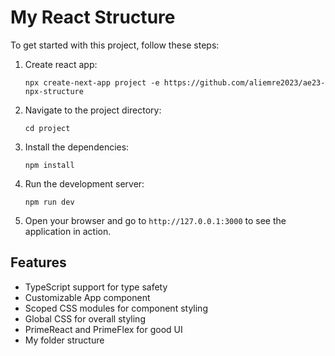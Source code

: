 # My React Structure

To get started with this project, follow these steps:

1. Create react app:

    ```
    npx create-next-app project -e https://github.com/aliemre2023/ae23-npx-structure
    ```

2. Navigate to the project directory:

    ```
    cd project
    ```

3. Install the dependencies:

    ```
    npm install
    ```

4. Run the development server:

    ```
    npm run dev
    ```

5. Open your browser and go to `http://127.0.0.1:3000` to see the application in action.

## Features

- TypeScript support for type safety
- Customizable App component
- Scoped CSS modules for component styling
- Global CSS for overall styling
- PrimeReact and PrimeFlex for good UI
- My folder structure
